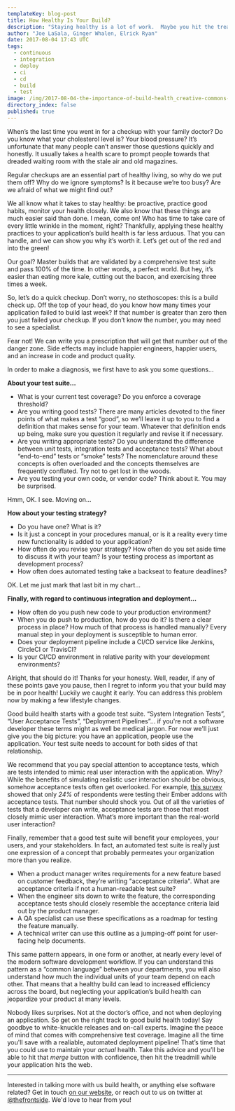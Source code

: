 ```yaml
---
templateKey: blog-post
title: How Healthy Is Your Build? 
description: "Staying healthy is a lot of work.  Maybe you hit the treadmill before going into the office, and then on the way home you pick up some organic groceries.  But be honest, you probably don't.  Thankfully, maintaining your web application's build health is much easier, and the rewards can be huge!  Take a few minutes to check your build health today: you might regret it if you don't."
author: "Joe LaSala, Ginger Whalen, Elrick Ryan"
date: 2017-08-04 17:43 UTC
tags: 
  - continuous
  - integration
  - deploy
  - ci
  - cd
  - build
  - test
image: /img/2017-08-04-the-importance-of-build-health_creative-commons-heart.png
directory_index: false
published: true
---
```


When’s the last time you went in for a checkup with your family doctor?  Do you know what your cholesterol level is?  Your blood pressure?  It’s unfortunate that many people can’t answer those questions quickly and honestly.  It usually takes a health scare to prompt people towards that dreaded waiting room with the stale air and old magazines.

Regular checkups are an essential part of healthy living, so why do we put them off?  Why do we ignore symptoms?  Is it because we’re too busy?  Are we afraid of what we might find out?  

We all know what it takes to stay healthy:  be proactive,  practice good habits, monitor your health closely.  We also know that these things are much easier said than done.  I mean, come on!  Who has time to take care of every little wrinkle in the moment, right?  Thankfully, applying these healthy practices to your application’s build health is far less arduous.  That you can handle, and we can show you why it’s worth it.  Let’s get out of the red and into the green!

Our goal?  Master builds that are validated by a comprehensive test suite and pass 100% of the time. In other words, a perfect world.  But hey, it’s easier than eating more kale, cutting out the bacon, and exercising three times a week.
 
So, let’s do a quick checkup.  Don’t worry, no stethoscopes: this is a build check up.  Off the top of your head, do you know how many times your application failed to build last week?  If that number is greater than zero then you just failed your checkup.  If you don’t know the number, you may need to see a specialist.

Fear not!  We can write you a prescription that will get that number out of the danger zone.  Side effects may include happier engineers, happier users, and an increase in code and product quality.  

In order to make a diagnosis, we first have to ask you some questions...

**About your test suite...**

- What is your current test coverage?  Do you enforce a coverage threshold?
- Are you writing good tests?  There are many articles devoted to the finer points of what makes a test “good”, so we’ll leave it up to you to find a definition that makes sense for your team.  Whatever that definition ends up being, make sure you question it regularly and revise it if necessary.
- Are you writing appropriate tests? Do you understand the difference between unit tests, integration tests and acceptance tests?  What about “end-to-end” tests or “smoke” tests?  The nomenclature around these concepts is often overloaded and the concepts themselves are frequently conflated.  Try not to get lost in the woods.
- Are you testing your own code, or vendor code?  Think about it.  You may be surprised.

Hmm, OK.  I see.  Moving on...

**How about your testing strategy?**
 
- Do you have one? What is it?
- Is it just a concept in your procedures manual, or is it a reality every time new functionality is added to your application?  
- How often do you revise your strategy?  How often do you set aside time to discuss it with your team?  Is your testing process as important as development process?
- How often does automated testing take a backseat to feature deadlines?

OK.  Let me just mark that last bit in my chart...  

**Finally, with regard to continuous integration and deployment...**
 
- How often do you push new code to your production environment?
- When you do push to production, how do you do it?  Is there a clear process in place?  How much of that process is handled manually?  Every manual step in your deployment is susceptible to human error.
- Does your deployment pipeline include a CI/CD service like Jenkins, CircleCI or TravisCI?
- Is your CI/CD environment in relative parity with your development environments?

Alright, that should do it!  Thanks for your honesty.  Well, reader, if any of these points gave you pause, then I regret to inform you that your build may be in poor health!  Luckily we caught it early.  You can address this problem now by making a few lifestyle changes.

Good build health starts with a goode test suite.  “System Integration Tests”, “User Acceptance Tests”, “Deployment Pipelines”... if you're not a software developer these terms might as well be medical jargon.  For now we'll just give you the big picture: you have an application, people use the application.  Your test suite needs to account for both sides of that relationship.

We recommend that you pay special attention to acceptance tests, which are tests intended to mimic real user interaction with the application.  Why?  While the benefits of simulating realistic user interaction should be obvious, somehow acceptance tests often get overlooked.  For example, [this survey](https://embersurvey.typeform.com/report/GmJTvy/S9Nt) showed that only _24%_ of respondents were testing their Ember addons with acceptance tests.  That number should shock you.  Out of all the varieties of tests that a developer can write, acceptance tests are those that most closely mimic user interaction.  What’s more important than the real-world user interaction?

Finally, remember that a good test suite will benefit your employees, your users, and your stakeholders.  In fact, an automated test suite is really just one expression of a concept that probably permeates your organization more than you realize.

- When a product manager writes requirements for a new feature based on customer feedback, they’re writing "acceptance criteria".  What are acceptance criteria if not a human-readable test suite?  
- When the engineer sits down to write the feature, the corresponding acceptance tests should closely resemble the acceptance criteria laid out by the product manager.  
- A QA specialist can use these specifications as a roadmap for testing the feature manually.  
- A technical writer can use this outline as a jumping-off point for user-facing help documents.

This same pattern appears, in one form or another, at nearly every level of the modern software development workflow.  If you can understand this pattern as a “common language” between your departments, you will also understand how much the individual units of your team depend on each other.  That means that a healthy build can lead to increased efficiency across the board, but neglecting your application’s build health can jeopardize your product at many levels.

Nobody likes surprises.  Not at the doctor’s office, and not when deploying an application.  So get on the right track to good build health today!  Say goodbye to white-knuckle releases and on-call experts.  Imagine the peace of mind that comes with comprehensive test coverage.  Imagine all the time you'll save with a realiable, automated deployment pipeline!  That’s time that you could use to maintain your _actual_ health.  Take this advice and you’ll be able to hit that _merge_ button with confidence, then hit the treadmill while your application hits the web.

<hr/>

Interested in talking more with us build health, or anything else software related? Get in touch [on our website](/contact), or reach out to us on twitter at [@thefrontside](https://twitter.com/thefrontside). We'd love to hear from you!
